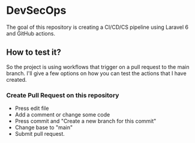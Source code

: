 # DevSecOps
The goal of this repository is creating a CI/CD/CS pipeline using Laravel 6 and GitHub actions.

## How to test it?

So the project is using workflows that trigger on a pull request to the main branch.  I'll give a few options on how you can test the actions that I have created.

### Create Pull Request on this repository

 - Press edit file
 - Add a comment or change some code
 - Press commit and "Create a new branch for this commit"
 - Change base to "main"
 - Submit pull request.
